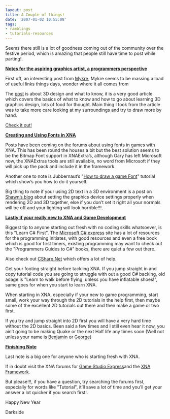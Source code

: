 ```yaml
---
layout: post
title: A Couple of things!
date: '2007-01-02 10:55:08'
tags:
- ramblings
- tutorials-resources
---
```


Seems there still is a lot of goodness coming out of the community over the festive period, which is amazing that people still have time to post while parting!.

**<u>Notes for the aspiring graphics artist, a programmers perspective</u>**

First off, an interesting post from [Mykre](http://www.virtualrealm.com.au/blogs/mykre/archive/2006/12/30/Glen-Moyes-_2D00_-To-Those-Learning-3D), Mykre seems to be massing a load of useful links things days, wonder where it all comes from

The [post](http://glenmoyes.com/articles/to_those_learning_3d.shtml) is about 3D design and what to know, it is a very good article which covers the basics of what to know and how to go about learning 3D graphics design, lots of food for thought.  Main thing I took from the article was to take more care looking at my surroundings and try to draw more by hand.

[Check it out!](http://glenmoyes.com/articles/to_those_learning_3d.shtml)

**<u>Creating and Using Fonts in XNA</u>**

Posts have been coming on the forums about using fonts in games with XNA.  This has been round the houses a bit but the best solution seems to be the Bitmap Font support in XNAExtra’s, although Gary has left Microsoft now, the XNAExtras tools are still available, no word from Microsoft if they will pick up the pack and include it in the framework.

Another one to note is Jubbernaut’s "[How to draw a game Font](http://jubbernaut.blogspot.com/2006/12/how-to-draw-game-font.html)" tutorial which show’s you how to do it yourself.

Big thing to note if your using 2D text in a 3D environment is a post on [Shawn’s blog](http://blogs.msdn.com/shawnhar/archive/2006/11/13/spritebatch-and-renderstates) about setting the graphics device settings properly when rendering 2D and 3D together, else if you don’t set it right all your normals will be off and your lighting will look horrible!!!.

**<u>Lastly if your really new to XNA and Game Development</u>**

Biggest tip to anyone starting out fresh with no coding skills whatsoever, is this "Learn C# First".  The [Microsoft C# express](http://msdn.microsoft.com/vstudio/express/visualcsharp/default) site has a lot of resources for the programming initiates, with good resources and even a free book which is good for first timers, existing programming may want to check out the "Programmers Guides to C#" books, there are quiet a few out there.

Also check out [CSharp.Net](http://csharp.net/) which offers a lot of help.

Get your footing straight before tackling XNA.  If you jump straight in and copy tutorial code you are going to struggle with out a good C# backing, old adage is "Learn to walk before flying, unless you have inflatable shoes!", same goes for when you start to learn XNA.

When starting in XNA, especially if your new to game programming, start small, work your way through the 2D tutorials in the help first, then maybe some of the excellent 2D tutorials out there and then make a game or two first.

If you try and jump straight into 2D first you will have a very hard time without the 2D basics.  Been said a few times and I still even hear it now, you ain’t going to be making Quake or the next Half life any times soon (Well not unless your name is  [Benjamin](http://exdream.no-ip.info/blog/) or [George](http://geekswithblogs.net/clingermangw/))

**<u>Finishing Note</u>**

Last note is a big one for anyone who is starting fresh with XNA.

If in doubt visit the XNA forums for [Game Studio Express](http://forums.microsoft.com/MSDN/ShowForum?ForumID=882&SiteID=1)and the [XNA Framework](http://forums.microsoft.com/MSDN/ShowForum?ForumID=846&SiteID=1).

But please!!!, if you have a question, try searching the forums first, especially for words like "Tutorial", it’ll save a lot of time and you’ll get your answer a lot quicker if you search first!.

Happy New Year

Darkside

